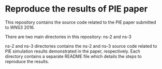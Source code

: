 # Reproduce the results of PIE paper
This repository contains the source code related to the PIE paper submitted to WNS3 2016.

There are two main directories in this repository: ns-2 and ns-3

ns-2 and ns-3 directories contains the ns-2 and ns-3 source code related to PIE simulation results demonstrated in the paper, respectively. Each directory contains a separate README file which details the steps to reproduce the results.
